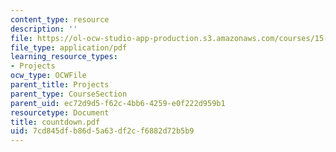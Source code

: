 ```yaml
---
content_type: resource
description: ''
file: https://ol-ocw-studio-app-production.s3.amazonaws.com/courses/15-875-applications-of-system-dynamics-spring-2004/7cd845dfb86d5a63df2cf6882d72b5b9_countdown.pdf
file_type: application/pdf
learning_resource_types:
- Projects
ocw_type: OCWFile
parent_title: Projects
parent_type: CourseSection
parent_uid: ec72d9d5-f62c-4bb6-4259-e0f222d959b1
resourcetype: Document
title: countdown.pdf
uid: 7cd845df-b86d-5a63-df2c-f6882d72b5b9
---
```

